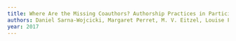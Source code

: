 ```yaml
---
title: Where Are the Missing Coauthors? Authorship Practices in Participatory Research
authors: Daniel Sarna-Wojcicki, Margaret Perret, M. V. Eitzel, Louise Fortmann
year: 2017
---
```


